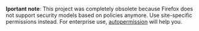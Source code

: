 **Iportant note**:
This project was completely obsolete because Firefox does not support security models based on policies anymore.
Use site-specific permissions instead.
For enterprise use, [autopermission](https://github.com/clear-code/autopermission) will help you.
